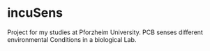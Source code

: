 # incuSens
Project for my studies at Pforzheim University.
PCB senses different environmental Conditions in a biological Lab.
